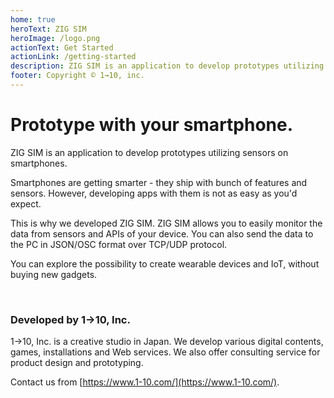 ```yaml
---
home: true
heroText: ZIG SIM
heroImage: /logo.png
actionText: Get Started
actionLink: /getting-started
description: ZIG SIM is an application to develop prototypes utilizing sensors on smartphones.
footer: Copyright © 1→10, inc.
---
```


<h1>Prototype with your smartphone.</h1>

ZIG SIM is an application to develop prototypes utilizing sensors on smartphones.

Smartphones are getting smarter - they ship with bunch of features and sensors.
However, developing apps with them is not as easy as you'd expect.

This is why we developed ZIG SIM.
ZIG SIM allows you to easily monitor the data from sensors and APIs of your device.
You can also send the data to the PC in JSON/OSC format over TCP/UDP protocol.

You can explore the possibility to create wearable devices and IoT, without buying new gadgets.

<br>

### Developed by 1→10, Inc.

1→10, Inc. is a creative studio in Japan.
We develop various digital contents, games, installations and Web services.
We also offer consulting service for product design and prototyping.

Contact us from [https://www.1-10.com/](https://www.1-10.com/).

